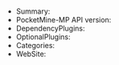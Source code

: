 <?php
  $hdr = [];
  foreach (["name","description","depend","softdepend","api","website"] as $attr) {
    if (!isset($yaml[$attr])) {
      $hdr[$attr] = "\n";
      continue;
    }
    if (is_array($yaml[$attr])) {
      $hdr[$attr] = implode(', ', $yaml[$attr])."\n";
    } else {
      $hdr[$attr] = $yaml[$attr]."\n";
    }
  }
  foreach (["Categories"] as $attr) {
    $hdr[$attr] = (isset($meta[$attr]) ? $meta[$attr] : "N/A")."\n";
  }
?>

# <?= $hdr["name"] ?>

- Summary: <?= $hdr["description"] ?>
- PocketMine-MP API version: <?= $hdr["api"] ?>
- DependencyPlugins: <?= $hdr["depend"] ?>
- OptionalPlugins: <?= $hdr["softdepend"] ?>
- Categories: <?= $hdr["Categories"] ?>
- WebSite: <?= $hdr["website"] ?>
